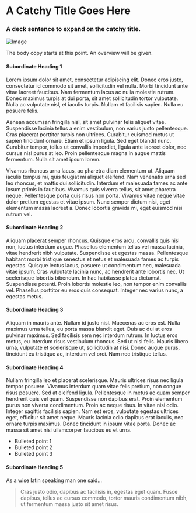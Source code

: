 # A Catchy Title Goes Here
### A deck sentence to expand on the catchy title.

![Image][3]

The body copy starts at this point.  An overview will be given.

#### Subordinate Heading 1
Lorem [ipsum][1] dolor sit amet, consectetur adipiscing elit. Donec eros justo, consectetur id commodo sit amet, sollicitudin vel nulla. Morbi tincidunt ante vitae laoreet faucibus. Nam fermentum lacus ac nulla molestie rutrum. Donec maximus turpis at dui porta, sit amet sollicitudin tortor vulputate. Nulla ac vulputate nisl, et iaculis turpis. Nullam et facilisis sapien. Nulla eu posuere felis.

Aenean accumsan fringilla nisl, sit amet pulvinar felis aliquet vitae. Suspendisse lacinia tellus a enim vestibulum, non varius justo pellentesque. Cras placerat porttitor turpis non ultrices. Curabitur euismod metus ut sapien tincidunt ornare. Etiam et ipsum ligula. Sed eget blandit nunc. Curabitur tempor, tellus ut convallis imperdiet, ligula ante laoreet dolor, nec cursus nisl purus at leo. Proin pellentesque magna in augue mattis fermentum. Nulla sit amet ipsum lorem.

Vivamus rhoncus urna lacus, ac pharetra diam elementum ut. Aliquam iaculis tempus mi, quis feugiat mi aliquet eleifend. Nam venenatis urna sed leo rhoncus, et mattis dui sollicitudin. Interdum et malesuada fames ac ante ipsum primis in faucibus. Vivamus quis viverra tellus, sit amet pharetra neque. Pellentesque porta quis risus non porta. Vivamus vitae neque vitae dolor pretium egestas et vitae ipsum. Nunc semper dictum nisi, eget elementum massa laoreet a. Donec lobortis gravida mi, eget euismod nisi rutrum vel.

#### Subordinate Heading 2
Aliquam [placerat][2] semper rhoncus. Quisque eros arcu, convallis quis nisl non, luctus interdum augue. Phasellus elementum tellus vel massa lacinia, vitae hendrerit nibh vulputate. Suspendisse et egestas massa. Pellentesque habitant morbi tristique senectus et netus et malesuada fames ac turpis egestas. Quisque lectus lacus, posuere ut condimentum nec, malesuada vitae ipsum. Cras vulputate lacinia nunc, ac hendrerit ante lobortis nec. Ut scelerisque lobortis bibendum. In hac habitasse platea dictumst. Suspendisse potenti. Proin lobortis molestie leo, non tempor enim convallis vel. Phasellus porttitor eu eros quis consequat. Integer nec varius nunc, a egestas metus.

#### Subordinate Heading 3
Aliquam in mauris ante. Nullam id justo nisl. Maecenas ac eros est. Nulla maximus urna tellus, eu porta massa blandit eget. Duis ac dui at eros pulvinar maximus. Sed facilisis sem nec interdum rutrum. In luctus eros metus, eu interdum risus vestibulum rhoncus. Sed ut nisi felis. Mauris libero urna, vulputate et scelerisque ut, sollicitudin at nisi. Donec augue purus, tincidunt eu tristique ac, interdum vel orci. Nam nec tristique tellus.

#### Subordinate Heading 4
Nullam fringilla leo et placerat scelerisque. Mauris ultrices risus nec ligula tempor posuere. Vivamus interdum quam vitae felis pretium, non congue risus posuere. Sed at eleifend ligula. Pellentesque in metus ac quam semper hendrerit quis vel quam. Suspendisse non dapibus erat. Proin elementum purus non viverra condimentum. Proin ac neque risus. In vitae nisi odio. Integer sagittis facilisis sapien. Nam est eros, vulputate egestas ultrices eget, efficitur sit amet neque. Mauris lacinia odio dapibus erat iaculis, nec ornare turpis maximus. Donec tincidunt in ipsum vitae porta. Donec ac massa sit amet nisi ullamcorper faucibus eu et urna.

- Bulleted point 1
- Bulleted point 2
- Bulleted point 3

#### Subordinate Heading 5
As a wise latin speaking man one said...
> Cras justo odio, dapibus ac facilisis in, egestas eget quam. Fusce dapibus, tellus ac cursus commodo, tortor mauris condimentum nibh, ut fermentum massa justo sit amet risus.

[1]: http://www.cyclingnews.com
[2]: http://www.cnn.com
[3]: http://www.active.com/Assets/Running/620/Why+Most+Runners+Don$!27t+Lose+Weight+620.jpg
